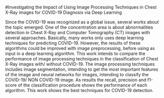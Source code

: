 #Investigating the Impact of Using Image Processing Techniques in Chest X-Ray images for COVID-19 Diagnosis via Deep Learning

Since the COVID-19 was recognized as a global issue, several works about the topic emerged. One of the concentration area is about abnormalities detection in Chest X-Ray and Computer Tomography (CT) images with several approaches. Basically, many works only uses deep learning techniques for predicting COVID-19. However, the results of these algorithms could be improved with image preprocessing, before using as input in a deep learning algorithm. This work intends to compare the performance of image processing techniques in the classification of Chest X-Ray images with/ without COVID-19. The image processing techniques includes image segmentation, intending to get the most important features of the image and neural networks for images, intending to classify the COVID-19/ NON COVID-19 image. As results the recall, precision and f1-score of the classification procedure shows the performance of each algorithm. This work shows the best techniques for COVID-19 detection. 
